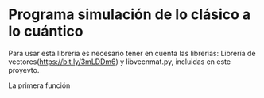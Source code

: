 # Programa simulación de lo clásico a lo cuántico

Para usar esta librería es necesario tener en cuenta las librerias: Librería de vectores(https://bit.ly/3mLDDm6) y libvecnmat.py, incluidas en este proyevto.

La primera función 
